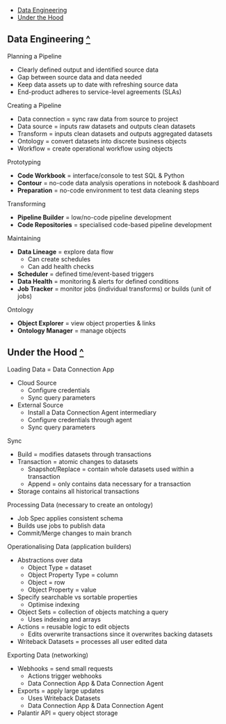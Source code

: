 - [Data Engineering](#data-engineering-1 "Data Engineering")
- [Under the Hood](#under-the-hood "Under the Hood")

## Data Engineering [^](#topics "Topics")

Planning a Pipeline

- Clearly defined output and identified source data
- Gap between source data and data needed
- Keep data assets up to date with refreshing source data
- End-product adheres to service-level agreements (SLAs)

Creating a Pipeline

- Data connection = sync raw data from source to project
- Data source = inputs raw datasets and outputs clean datasets
- Transform = inputs clean datasets and outputs aggregated datasets
- Ontology = convert datasets into discrete business objects
- Workflow = create operational workflow using objects

Prototyping

- **Code Workbook** = interface/console to test SQL & Python
- **Contour** = no-code data analysis operations in notebook & dashboard
- **Preparation** = no-code environment to test data cleaning steps

Transforming

- **Pipeline Builder** = low/no-code pipeline development
- **Code Repositories** = specialised code-based pipeline development

Maintaining

- **Data Lineage** = explore data flow
  - Can create schedules
  - Can add health checks
- **Scheduler** = defined time/event-based triggers
- **Data Health** = monitoring & alerts for defined conditions
- **Job Tracker** = monitor jobs (individual transforms) or builds (unit of jobs)

Ontology

- **Object Explorer** = view object properties & links
- **Ontology Manager** = manage objects

## Under the Hood [^](#topics "Topics")

Loading Data = Data Connection App

- Cloud Source
  - Configure credentials
  - Sync query parameters
- External Source
  - Install a Data Connection Agent intermediary
  - Configure credentials through agent
  - Sync query parameters

Sync

- Build = modifies datasets through transactions
- Transaction = atomic changes to datasets
  - Snapshot/Replace = contain whole datasets used within a transaction
  - Append = only contains data necessary for a transaction
- Storage contains all historical transactions

Processing Data (necessary to create an ontology)

- Job Spec applies consistent schema
- Builds use jobs to publish data
- Commit/Merge changes to main branch

Operationalising Data (application builders)

- Abstractions over data
  - Object Type = dataset
  - Object Property Type = column
  - Object = row
  - Object Property = value
- Specify searchable vs sortable properties
  - Optimise indexing
- Object Sets = collection of objects matching a query
  - Uses indexing and arrays
- Actions = reusable logic to edit objects
  - Edits overwrite transactions since it overwrites backing datasets
- Writeback Datasets = processes all user edited data

Exporting Data (networking)

- Webhooks = send small requests
  - Actions trigger webhooks
  - Data Connection App & Data Connection Agent
- Exports = apply large updates
  - Uses Writeback Datasets
  - Data Connection App & Data Connection Agent
- Palantir API = query object storage
